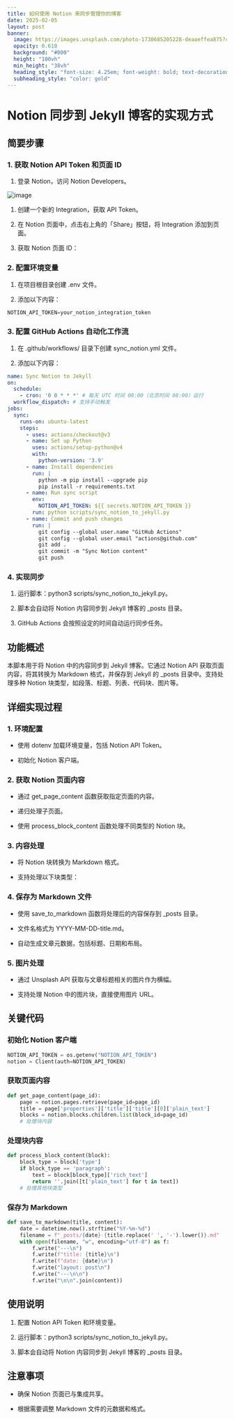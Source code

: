 ```yaml
---
title: 如何使用 Notion 来同步管理你的博客
date: 2025-02-05
layout: post
banner:
  image: https://images.unsplash.com/photo-1730685205228-deaaeffea875?crop=entropy&cs=tinysrgb&fit=max&fm=jpg&ixid=M3w2OTIwMzJ8MHwxfHJhbmRvbXx8fHx8fHx8fDE3Mzg3MjM2NjZ8&ixlib=rb-4.0.3&q=80&w=1080
  opacity: 0.618
  background: "#000"
  height: "100vh"
  min_height: "38vh"
  heading_style: "font-size: 4.25em; font-weight: bold; text-decoration: underline"
  subheading_style: "color: gold"
---
```


# Notion 同步到 Jekyll 博客的实现方式

## 简要步骤

### 1. 获取 Notion API Token 和页面 ID

1. 登录 Notion，访问 Notion Developers。

![image](https://prod-files-secure.s3.us-west-2.amazonaws.com/a7a0cc5a-89b9-4cda-8686-1fba0ca52f40/d19c1afe-dea5-4312-9333-786b0ba83054/image.png?X-Amz-Algorithm=AWS4-HMAC-SHA256&X-Amz-Content-Sha256=UNSIGNED-PAYLOAD&X-Amz-Credential=ASIAZI2LB466TQKWHYMH%2F20250205%2Fus-west-2%2Fs3%2Faws4_request&X-Amz-Date=20250205T024746Z&X-Amz-Expires=3600&X-Amz-Security-Token=IQoJb3JpZ2luX2VjECAaCXVzLXdlc3QtMiJHMEUCIAotZhkkBMGLhewN%2BTsiXU4D%2FL%2BJSSmJjvv8QsiVoV8KAiEApIUQWsMyUUR%2FCsYPp5ArHcZR3p1z05rKzr4OlOYfPj0q%2FwMIORAAGgw2Mzc0MjMxODM4MDUiDPxaEQ8gWfXfdQ%2BH9yrcA0iy87%2BCXMxHP7b6NhT%2Bb9IONwh8xoppMrpKarTrIHVYyNXUM4nN7jZhIvn%2B7ZO00%2F2cng4IF62VfaC%2Bb14XG%2BYFWb4f7JsSE5TGI6wJWnfOSB9yLOnfGpQUUUhKdbjARQyNPcQuViLIc4JGWSE%2FIPyaxHklXls0AWIHhNivUKvkIZX6lmPg67kao4kYfmyCbuCNTfaGMH200Rc%2BnFapnGVK7PahsstQLUammvrVBOAPMWPlfgz8t1BhjpvthbHYSodL5vibD4wHWk4SyFxt%2F8mbrmOstfzijG5Q1C0siVrO2DSsj3ZbiVRPCAByDJVAH4wXqgrQm6UxyDXEAro0ZsP%2F7OMRjW75aDtRoJHR34pREJV%2FkAzU9J4QEiA31ysuhSaekUNrW4u0fcO6rxKjVS0xv98974T830DHZ2wVB705iOyuF2A3soJkL3nCfgReQEsREYZpCuIYuY5npv%2FX3LEvdFHxKbbo239tqBNE5V9ABRFAIQZBre7d%2BN2O%2FgsGFmQ%2F5B%2Fc1cXBEv2CsvMPGktU%2BTsk7Z1c%2Fm2NF5LaFgEZc3Vbd9Z7MlmvLRWLGRQKCbLbF13sa5zxZ8FEYaR1BSez4vxDs%2By1TdptQ17aDUT5%2BxjQSLKncwzMOrPqMKTPir0GOqUBF4hWVzeq%2BOrsnV7A72vbhByjkCS0fMcKaLZJqi%2FpZNw%2B29cE8gr1JzYeh7LoI9W%2F7SjyIbEwhkNnJ%2BGSS0%2ByHn6v2njapMihWtYDGXvOf%2FTLkLfCeZw2Ote%2BD4X8vHcsyV9ZIcRwQ3qbpt44eSRcTkfg%2FI23yWr747JOfSEU%2FXrgTI8jejCVIf8XaKdp6g%2FbTZGtxmcEMlgfqgLWChK7VhDrGVyN&X-Amz-Signature=c2c8c391234d61a0bb664605394e407fc2c13dc8fbe7eebd459eb02633b85d60&X-Amz-SignedHeaders=host&x-id=GetObject)

1. 创建一个新的 Integration，获取 API Token。

1. 在 Notion 页面中，点击右上角的「Share」按钮，将 Integration 添加到页面。

1. 获取 Notion 页面 ID：


### 2. 配置环境变量

1. 在项目根目录创建 .env 文件。

1. 添加以下内容：

```javascript
NOTION_API_TOKEN=your_notion_integration_token
```

### 3. 配置 GitHub Actions 自动化工作流

1. 在 .github/workflows/ 目录下创建 sync_notion.yml 文件。

1. 添加以下内容：

```yaml
name: Sync Notion to Jekyll
on:
  schedule:
    - cron: '0 0 * * *' # 每天 UTC 时间 00:00（北京时间 08:00）运行
  workflow_dispatch: # 支持手动触发
jobs:
  sync:
    runs-on: ubuntu-latest
    steps:
      - uses: actions/checkout@v3
      - name: Set up Python
        uses: actions/setup-python@v4
        with:
          python-version: '3.9'
      - name: Install dependencies
        run: |
          python -m pip install --upgrade pip
          pip install -r requirements.txt
      - name: Run sync script
        env:
          NOTION_API_TOKEN: ${{ secrets.NOTION_API_TOKEN }}
        run: python scripts/sync_notion_to_jekyll.py
      - name: Commit and push changes
        run: |
          git config --global user.name "GitHub Actions"
          git config --global user.email "actions@github.com"
          git add .
          git commit -m "Sync Notion content"
          git push
```

### 4. 实现同步

1. 运行脚本：python3 scripts/sync_notion_to_jekyll.py。

1. 脚本会自动将 Notion 内容同步到 Jekyll 博客的 _posts 目录。

1. GitHub Actions 会按照设定的时间自动运行同步任务。

## 功能概述

本脚本用于将 Notion 中的内容同步到 Jekyll 博客。它通过 Notion API 获取页面内容，将其转换为 Markdown 格式，并保存到 Jekyll 的 _posts 目录中。支持处理多种 Notion 块类型，如段落、标题、列表、代码块、图片等。

## 详细实现过程

### 1. 环境配置

- 使用 dotenv 加载环境变量，包括 Notion API Token。

- 初始化 Notion 客户端。

### 2. 获取 Notion 页面内容

- 通过 get_page_content 函数获取指定页面的内容。

- 递归处理子页面。

- 使用 process_block_content 函数处理不同类型的 Notion 块。

### 3. 内容处理

- 将 Notion 块转换为 Markdown 格式。

- 支持处理以下块类型：


### 4. 保存为 Markdown 文件

- 使用 save_to_markdown 函数将处理后的内容保存到 _posts 目录。

- 文件名格式为 YYYY-MM-DD-title.md。

- 自动生成文章元数据，包括标题、日期和布局。

### 5. 图片处理

- 通过 Unsplash API 获取与文章标题相关的图片作为横幅。

- 支持处理 Notion 中的图片块，直接使用图片 URL。

## 关键代码

### 初始化 Notion 客户端

```python
NOTION_API_TOKEN = os.getenv("NOTION_API_TOKEN")
notion = Client(auth=NOTION_API_TOKEN)
```

### 获取页面内容

```python
def get_page_content(page_id):
    page = notion.pages.retrieve(page_id=page_id)
    title = page['properties']['title']['title'][0]['plain_text']
    blocks = notion.blocks.children.list(block_id=page_id)
    # 处理块内容
```

### 处理块内容

```python
def process_block_content(block):
    block_type = block['type']
    if block_type == 'paragraph':
        text = block[block_type]['rich_text']
        return ''.join([t['plain_text'] for t in text])
    # 处理其他块类型
```

### 保存为 Markdown

```python
def save_to_markdown(title, content):
    date = datetime.now().strftime("%Y-%m-%d")
    filename = f"_posts/{date}-{title.replace(' ', '-').lower()}.md"
    with open(filename, "w", encoding="utf-8") as f:
        f.write("---\n")
        f.write(f"title: {title}\n")
        f.write(f"date: {date}\n")
        f.write("layout: post\n")
        f.write("---\n\n")
        f.write("\n\n".join(content))
```

## 使用说明

1. 配置 Notion API Token 和环境变量。

1. 运行脚本：python3 scripts/sync_notion_to_jekyll.py。

1. 脚本会自动将 Notion 内容同步到 Jekyll 博客的 _posts 目录。

## 注意事项

- 确保 Notion 页面已与集成共享。

- 根据需要调整 Markdown 文件的元数据和格式。